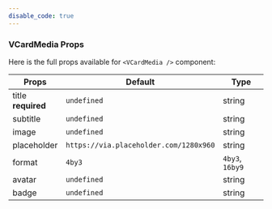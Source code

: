 ```yaml
---
disable_code: true
---
```


### VCardMedia Props

Here is the full props available for `<VCardMedia />` component:

| Props                   | Default                                                               | Type            |
| ----------------------- | --------------------------------------------------------------------- | --------------- |
| title<br />**required** | <span class="is-undefined">`undefined`</span>                         | string          |
| subtitle                | <span class="is-undefined">`undefined`</span>                         | string          |
| image                   | <span class="is-undefined">`undefined`</span>                         | string          |
| placeholder             | <span class="is-string">`https://via.placeholder.com/1280x960`</span> | string          |
| format                  | <span class="is-string">`4by3`</span>                                 | `4by3`, `16by9` |
| avatar                  | <span class="is-undefined">`undefined`</span>                         | string          |
| badge                   | <span class="is-undefined">`undefined`</span>                         | string          |
